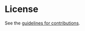 # License

See the
[guidelines for contributions](https://github.com/masa-koz/quic-failover/blob/main/CONTRIBUTING.md).
